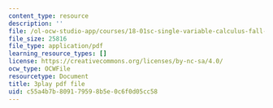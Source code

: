 ```yaml
---
content_type: resource
description: ''
file: /ol-ocw-studio-app/courses/18-01sc-single-variable-calculus-fall-2010/c55a4b7b809179598b5e0c6f0d05cc58_aWV4khIBvCM.pdf
file_size: 25816
file_type: application/pdf
learning_resource_types: []
license: https://creativecommons.org/licenses/by-nc-sa/4.0/
ocw_type: OCWFile
resourcetype: Document
title: 3play pdf file
uid: c55a4b7b-8091-7959-8b5e-0c6f0d05cc58
---
```

